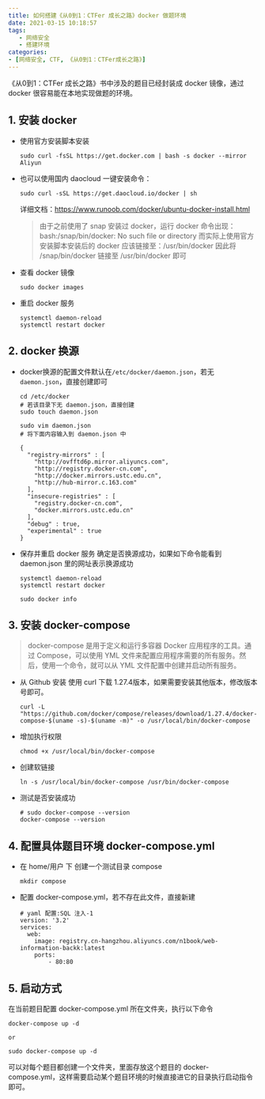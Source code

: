 ```yaml
---
title: 如何搭建《从0到1：CTFer 成长之路》docker 做题环境
date: 2021-03-15 10:18:57
tags: 
   - 网络安全
   - 搭建环境
categories: 
- [网络安全, CTF, 《从0到1：CTFer成长之路》]
---
```


《从0到1：CTFer 成长之路》书中涉及的题目已经封装成 docker 镜像，通过 docker 很容易能在本地实现做题的环境。

<!--more-->

## 1. 安装 docker 
- 使用官方安装脚本安装
  ```
  sudo curl -fsSL https://get.docker.com | bash -s docker --mirror Aliyun
  ```
- 也可以使用国内 daocloud 一键安装命令：
  ```
  sudo curl -sSL https://get.daocloud.io/docker | sh
  ```
  详细文档：https://www.runoob.com/docker/ubuntu-docker-install.html
  > 由于之前使用了 snap 安装过 docker，运行 docker 命令出现：
  > &nbsp;&nbsp;&nbsp;&nbsp;&nbsp;&nbsp;&nbsp; bash:/snap/bin/docker: No such file or directory
  > 而实际上使用官方安装脚本安装后的 docker 应该链接至：/usr/bin/docker
  > 因此将 /snap/bin/docker 链接至 /usr/bin/docker 即可
- 查看 docker 镜像
  ```
  sudo docker images
  ```
- 重启 docker 服务
  ```
  systemctl daemon-reload
  systemctl restart docker
  ```

## 2. docker 换源
- docker换源的配置文件默认在`/etc/docker/daemon.json`，若无 `daemon.json`，直接创建即可
  ```
  cd /etc/docker
  # 若该目录下无 daemon.json，直接创建
  sudo touch daemon.json

  sudo vim daemon.json
  # 将下面内容输入到 daemon.json 中
  ```
  ```
  {
    "registry-mirrors" : [
      "http://ovfftd6p.mirror.aliyuncs.com",
      "http://registry.docker-cn.com",
      "http://docker.mirrors.ustc.edu.cn",
      "http://hub-mirror.c.163.com"
    ],
    "insecure-registries" : [
      "registry.docker-cn.com",
      "docker.mirrors.ustc.edu.cn"
    ],
    "debug" : true,
    "experimental" : true
  }
  ```
- 保存并重启 docker 服务
  确定是否换源成功，如果如下命令能看到 daemon.json 里的网址表示换源成功
  
  ```
  systemctl daemon-reload
  systemctl restart docker
  ```
  ```
  sudo docker info
  ```

## 3. 安装 docker-compose
> docker-compose 是用于定义和运行多容器 Docker 应用程序的工具。通过 Compose，可以使用 YML 文件来配置应用程序需要的所有服务。然后，使用一个命令，就可以从 YML 文件配置中创建并启动所有服务。

- 从 Github 安装
   使用 curl 下载 1.27.4版本，如果需要安装其他版本，修改版本号即可。
  ```
  curl -L "https://github.com/docker/compose/releases/download/1.27.4/docker-compose-$(uname -s)-$(uname -m)" -o /usr/local/bin/docker-compose
  ```
- 增加执行权限
  ```
  chmod +x /usr/local/bin/docker-compose
  ```
- 创建软链接
  ```
  ln -s /usr/local/bin/docker-compose /usr/bin/docker-compose
  ```
- 测试是否安装成功
  ```
  # sudo docker-compose --version
  docker-compose --version
  ```
## 4. 配置具体题目环境 docker-compose.yml
- 在 home/用户 下 创建一个测试目录 compose
  ```
  mkdir compose
  ```
- 配置 docker-compose.yml，若不存在此文件，直接新建
  ```
  # yaml 配置:SQL 注入-1
  version: '3.2'
  services:
    web:
      image: registry.cn-hangzhou.aliyuncs.com/n1book/web-information-backk:latest
      ports:
          - 80:80
  ```

## 5. 启动方式
在当前题目配置 docker-compose.yml 所在文件夹，执行以下命令
```
docker-compose up -d

or 

sudo docker-compose up -d
```
可以对每个题目都创建一个文件夹，里面存放这个题目的 docker-compose.yml，这样需要启动某个题目环境的时候直接进它的目录执行启动指令即可。